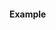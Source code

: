 #### Example

<div class="snippet">
<furo-ui5-bool-icon ƒ-bind-data="--FieldNode"></furo-ui5-bool-icon>
</div>
